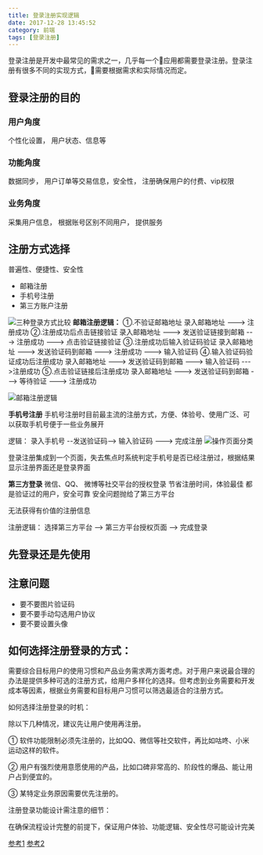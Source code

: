 ```yaml
---
title: 登录注册实现逻辑
date: 2017-12-28 13:45:52
category: 前端
tags: [登录注册]
---
```

登录注册是开发中最常见的需求之一，几乎每一个应用都需要登录注册。登录注册有很多不同的实现方式，需要根据需求和实际情况而定。
<!-- more -->
## 登录注册的目的
### 用户角度
个性化设置， 用户状态、信息等

### 功能角度
数据同步， 用户订单等交易信息，安全性， 注册确保用户的付费、vip权限

### 业务角度
采集用户信息， 根据账号区别不同用户， 提供服务

## 注册方式选择
普遍性、便捷性、安全性
- 邮箱注册
- 手机号注册
- 第三方账户注册

![三种登录方式比较](https://upload-images.jianshu.io/upload_images/1552658-ccf01dc360965fd7.jpg?imageMogr2/auto-orient/strip%7CimageView2/2/w/700)
**邮箱注册逻辑：**
①.不验证邮箱地址
录入邮箱地址 ---> 注册成功
②.注册成功后点击链接验证
录入邮箱地址 ---> 发送验证链接到邮箱 ---> 注册成功 ---> 点击验证链接验证
③.注册成功后输入验证码验证
录入邮箱地址 ---> 发送验证码到邮箱 ---> 注册成功 ---> 输入验证码
④.输入验证码验证成功后注册成功
录入邮箱地址 ---> 发送验证码到邮箱 ---> 输入验证码 --->注册成功
⑤.点击验证链接后注册成功
录入邮箱地址 ---> 发送验证码到邮箱 ---> 等待验证 ---> 注册成功

![邮箱注册逻辑](https://upload-images.jianshu.io/upload_images/1552658-2bae1ec5c4dd7540.jpg?imageMogr2/auto-orient/strip%7CimageView2/2/w/700)

**手机号注册**
手机号注册时目前最主流的注册方式，方便、体验号、使用广泛、可以获取手机号便于一些业务展开

逻辑：
录入手机号 --发送验证码--> 输入验证码 ---> 完成注册
![操作页面分类](https://upload-images.jianshu.io/upload_images/1552658-0df4af0aaedb76f6.jpg?imageMogr2/auto-orient/strip%7CimageView2/2/w/700)

登录注册集成到一个页面，失去焦点时系统判定手机号是否已经注册过，根据结果显示注册界面还是登录界面

**第三方登录**
微信、QQ、 微博等社交平台的授权登录
节省注册时间，体验最佳
都是验证过的用户，安全可靠
安全问题抛给了第三方平台

无法获得有价值的注册信息

注册逻辑：
选择第三方平台 --> 第三方平台授权页面 --> 完成登录


## 先登录还是先使用

## 注意问题
- 要不要图片验证码
- 要不要手动勾选用户协议
- 要不要设置头像


## 如何选择注册登录的方式：

需要综合目标用户的使用习惯和产品业务需求两方面考虑。对于用户来说最合理的办法是提供多种可选的注册方式，给用户多样化的选择。但考虑到业务需要和开发成本等因素，根据业务需要和目标用户习惯可以筛选最适合的注册方式。

如何选择注册登录的时机：

除以下几种情况，建议先让用户使用再注册。

① 软件功能限制必须先注册的，比如QQ、微信等社交软件，再比如咕咚、小米运动这样的软件。

② 用户有强烈使用意愿使用的产品，比如口碑非常高的、阶段性的爆品、能让用户占到便宜的。

③ 某特定业务原因需要优先注册的。

注册登录功能设计需注意的细节：

在确保流程设计完整的前提下，保证用户体验、功能逻辑、安全性尽可能设计完美


[参考1](https://www.jianshu.com/p/3703ec3e93ff)
[参考2](https://www.jianshu.com/p/9c92aa5b262b)
